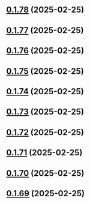 ## [0.1.78](https://github.com/binary-braids/terraform-oracle/compare/v0.1.77...v0.1.78) (2025-02-25)



## [0.1.77](https://github.com/binary-braids/terraform-oracle/compare/v0.1.76...v0.1.77) (2025-02-25)



## [0.1.76](https://github.com/binary-braids/terraform-oracle/compare/v0.1.75...v0.1.76) (2025-02-25)



## [0.1.75](https://github.com/binary-braids/terraform-oracle/compare/v0.1.74...v0.1.75) (2025-02-25)



## [0.1.74](https://github.com/binary-braids/terraform-oracle/compare/v0.1.73...v0.1.74) (2025-02-25)



## [0.1.73](https://github.com/binary-braids/terraform-oracle/compare/v0.1.72...v0.1.73) (2025-02-25)



## [0.1.72](https://github.com/binary-braids/terraform-oracle/compare/v0.1.71...v0.1.72) (2025-02-25)



## [0.1.71](https://github.com/binary-braids/terraform-oracle/compare/v0.1.70...v0.1.71) (2025-02-25)



## [0.1.70](https://github.com/binary-braids/terraform-oracle/compare/v0.1.69...v0.1.70) (2025-02-25)



## [0.1.69](https://github.com/binary-braids/terraform-oracle/compare/v0.1.68...v0.1.69) (2025-02-25)



